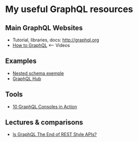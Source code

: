 # My useful GraphQL resources

## Main GraphQL Websites
* Tutorial, libraries, docs: http://graphql.org
* [How to GraphQL](https://www.howtographql.com) <-- Videos

## Examples
* [Nested schema exemple](https://gist.github.com/xpepermint/7376b8c67caa926e19d2)
* [GraphQL Hub](https://www.graphqlhub.com/)

## Tools
* [10 GraphQL Consoles in Action](https://nordicapis.com/10-graphql-consoles-in-action/)

## Lectures & comparisons
* [Is GraphQL The End of REST Style APIs?](https://nordicapis.com/is-graphql-the-end-of-rest-style-apis/)
